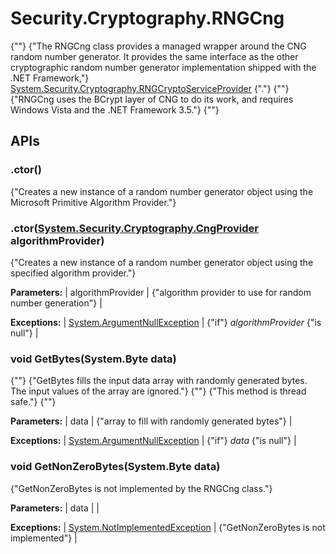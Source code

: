 # Security.Cryptography.RNGCng

{""} 
{"The RNGCng class provides a managed wrapper around the CNG random number generator. It provides the same interface as the other cryptographic random number generator implementation shipped with the .NET Framework,"} [System.Security.Cryptography.RNGCryptoServiceProvider](http://msdn.microsoft.com/en-us/library/system.security.cryptography.rngcryptoserviceprovider.aspx) {"."} 
 {""} 
{"RNGCng uses the BCrypt layer of CNG to do its work, and requires Windows Vista and the .NET Framework 3.5."} 
 {""} 

## APIs

### .ctor()

{"Creates a new instance of a random number generator object using the Microsoft Primitive Algorithm Provider."} 


### .ctor([System.Security.Cryptography.CngProvider](http://msdn.microsoft.com/en-us/library/system.security.cryptography.cngprovider.aspx) algorithmProvider)

{"Creates a new instance of a random number generator object using the specified algorithm provider."} 

**Parameters:**
| algorithmProvider | {"algorithm provider to use for random number generation"}  |

**Exceptions:**
| [System.ArgumentNullException](http://msdn.microsoft.com/en-us/library/system.argumentnullexception.aspx) | {"if"} _algorithmProvider_ {"is null"}  |


### void GetBytes(System.Byte[]() data)

{""} 
{"GetBytes fills the input data array with randomly generated bytes. The input values of the array are ignored."} 
 {""} 
{"This method is thread safe."} 
 {""} 

**Parameters:**
| data | {"array to fill with randomly generated bytes"}  |

**Exceptions:**
| [System.ArgumentNullException](http://msdn.microsoft.com/en-us/library/system.argumentnullexception.aspx) | {"if"} _data_ {"is null"}  |


### void GetNonZeroBytes(System.Byte[]() data)

{"GetNonZeroBytes is not implemented by the RNGCng class."} 

**Parameters:**
| data |  |

**Exceptions:**
| [System.NotImplementedException](http://msdn.microsoft.com/en-us/library/system.notimplementedexception.aspx) | {"GetNonZeroBytes is not implemented"}  |


